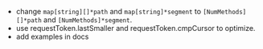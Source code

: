 

* change `map[string][]*path` and `map[string]*segment` to
`[NumMethods][]*path` and `[NumMethods]*segment`.
* use requestToken.lastSmaller and requestToken.cmpCursor to optimize.
* add examples in docs
